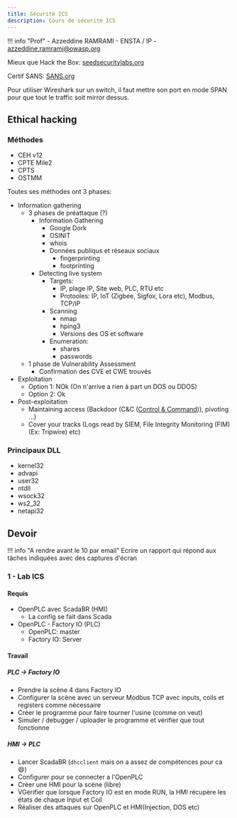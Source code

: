 ```yaml
---
title: Sécurité ICS
description: Cours de sécurité ICS
---
```


!!! info "Prof"
    - Azzeddine RAMRAMI
    - ENSTA / IP
    - [azzeddine.ramrami@owasp.org](mailto:azzeddine.ramrami@owasp.org)

Mieux que Hack the Box: [seedsecuritylabs.org](https://seedsecuritylabs.org)

Certif SANS: [SANS.org](https://www.sans.org/cyber-security-courses/advanced-exploit-development-penetration-testers/)

Pour utiliser Wireshark sur un switch, il faut mettre son port en mode SPAN pour que tout le traffic soit mirror dessus. 

## Ethical hacking

### Méthodes

- CEH v12 
- CPTE Mile2
- CPTS
- OSTMM

Toutes ses méthodes ont 3 phases:

- Information gathering
    - 3 phases de préattaque (?)
        - Information Gathering
            - Google Dork
            - OSINIT
            - whois
            - Données publiqus et réseaux sociaux
                - fingerprinting
                - footprinting
        - Detecting live system
            - Targets:
                - IP, plage IP, Site web, PLC, RTU etc
                - Protooles: IP, IoT (Zigbee, Sigfox, Lora etc), Modbus, TCP/IP
            - Scanning
                - nmap
                - hping3
                - Versions des OS et software
            - Enumeration:
                - shares
                - passwords
    - 1 phase de Vulnerability Assessment
        - Confirmation des CVE et CWE trouvés 
- Exploitation
    - Option 1: NOk (On n'arrive a rien à part un DOS ou DDOS)
    - Option 2: Ok
- Post-exploitation
    - Maintaining access (Backdoor (C&C ([Control & Command](https://www.varonis.com/blog/what-is-c2))), pivoting ...)
    - Cover your tracks (Logs read by SIEM, File Integrity Monitoring (FIM)(Ex: Tripwire) etc)

### Principaux DLL

- kernel32
- advapi
- user32
- ntdll
- wsock32
- ws2_32
- netapi32

## Devoir

!!! info "A rendre avant le 10 par email"
    Ecrire un rapport qui répond aux tâches indiquées avec des captures d'écran

### 1 - Lab ICS

#### Requis

- OpenPLC avec ScadaBR (HMI)
    - La config se fait dans Scada 
- OpenPLC - Factory IO (PLC)
    - OpenPLC: master
    - Factory IO: Server

#### Travail

##### PLC -> Factory IO

- Prendre la scène 4 dans Factory IO
- Configurer la scène avec un serveur Modbus TCP avec inputs, coils et registers comme nécessaire
- Créer le programme pour faire tourner l'usine (comme on veut)
- Simuler / debugger / uploader le programme et vérifier que tout fonctionne

##### HMI -> PLC

- Lancer ScadaBR (`dhcclient` mais on a assez de compétences pour ca :smile:)
- Configurer pour se connecter a l'OpenPLC
- Créer une HMI pour la scène (libre)
- VGérifier que lorsque Factory IO est en mode RUN, la HMI récupère les états de chaque Input et Coil
- Réaliser des attaques sur OpenPLC et HMI(Injection, DOS etc)
